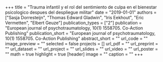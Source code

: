+++
title = "Trauma infantil y el rol del sentimiento de culpa en el bienestar psicologico despues del despliegue militar"
date = "2019-01-01"
authors = ["Sasja Dorresteijn", "Thomas Edward Gladwin", "Iris Eekhout", "Eric Vermetten", "Elbert Geuze"]
publication_types = ["2"]
publication = "European journal of psychotraumatology, 10(1) 1558705. Co-Action Publishing"
publication_short = "European journal of psychotraumatology, 10(1) 1558705. Co-Action Publishing"
abstract_short = ""
url_code = ""
image_preview = ""
selected = false
projects = []
url_pdf = ""
url_preprint = ""
url_dataset = ""
url_project = ""
url_slides = ""
url_video = ""
url_poster = ""
math = true
highlight = true
[header]
image = ""
caption = ""
+++
